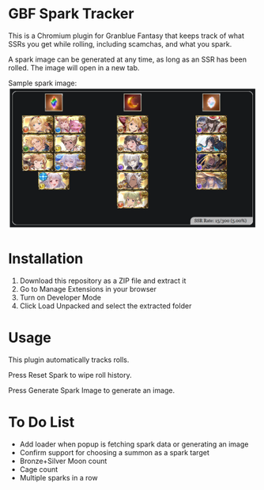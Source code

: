 # GBF Spark Tracker

This is a Chromium plugin for Granblue Fantasy that keeps track of what SSRs you get while rolling, including scamchas, and what you spark.

A spark image can be generated at any time, as long as an SSR has been rolled. The image will open in a new tab.

Sample spark image:
![Sample spark image](./images/sample.png)

# Installation
1. Download this repository as a ZIP file and extract it
2. Go to Manage Extensions in your browser
3. Turn on Developer Mode
4. Click Load Unpacked and select the extracted folder

# Usage
This plugin automatically tracks rolls.

Press Reset Spark to wipe roll history.

Press Generate Spark Image to generate an image.

# To Do List
- Add loader when popup is fetching spark data or generating an image
- Confirm support for choosing a summon as a spark target
- Bronze+Silver Moon count
- Cage count
- Multiple sparks in a row